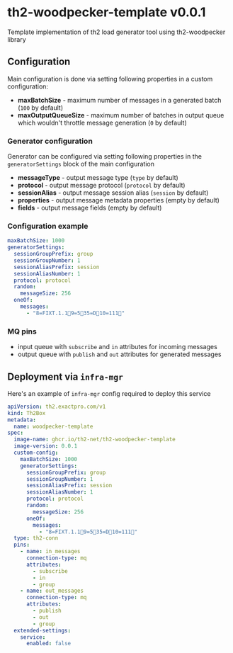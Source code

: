 # th2-woodpecker-template v0.0.1

Template implementation of th2 load generator tool using th2-woodpecker library

## Configuration

Main configuration is done via setting following properties in a custom configuration:

+ **maxBatchSize** - maximum number of messages in a generated batch (`100` by default)
+ **maxOutputQueueSize** - maximum number of batches in output queue which wouldn't throttle message generation (`0` by default)

### Generator configuration

Generator can be configured via setting following properties in the `generatorSettings` block of the main configuration

+ **messageType** - output message type (`type` by default)
+ **protocol** - output message protocol (`protocol` by default)
+ **sessionAlias** - output message session alias (`session` by default)
+ **properties** - output message metadata properties (empty by default)
+ **fields** - output message fields (empty by default)

### Configuration example

```yaml
maxBatchSize: 1000
generatorSettings:
  sessionGroupPrefix: group
  sessionGroupNumber: 1
  sessionAliasPrefix: session
  sessionAliasNumber: 1
  protocol: protocol
  random:
    messageSize: 256
  oneOf:
    messages:
      - "8=FIXT.1.19=535=D10=111"
```

### MQ pins

* input queue with `subscribe` and `in` attributes for incoming messages
* output queue with `publish` and `out` attributes for generated messages

## Deployment via `infra-mgr`

Here's an example of `infra-mgr` config required to deploy this service

```yaml
apiVersion: th2.exactpro.com/v1
kind: Th2Box
metadata:
  name: woodpecker-template
spec:
  image-name: ghcr.io/th2-net/th2-woodpecker-template
  image-version: 0.0.1
  custom-config:
    maxBatchSize: 1000
    generatorSettings:
      sessionGroupPrefix: group
      sessionGroupNumber: 1
      sessionAliasPrefix: session
      sessionAliasNumber: 1
      protocol: protocol
      random:
        messageSize: 256
      oneOf:
        messages:
          - "8=FIXT.1.19=535=D10=111"
  type: th2-conn
  pins:
    - name: in_messages
      connection-type: mq
      attributes:
        - subscribe
        - in
        - group
    - name: out_messages
      connection-type: mq
      attributes:
        - publish
        - out
        - group
  extended-settings:
    service:
      enabled: false
```
